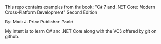 This repo contains examples from the book:
"C# 7 and .NET Core: Modern Cross-Platform Development"
Second Edition

By: Mark J. Price
Publisher: Packt

My intent is to learn C# and .NET Core along with the VCS offered by
git on github. 